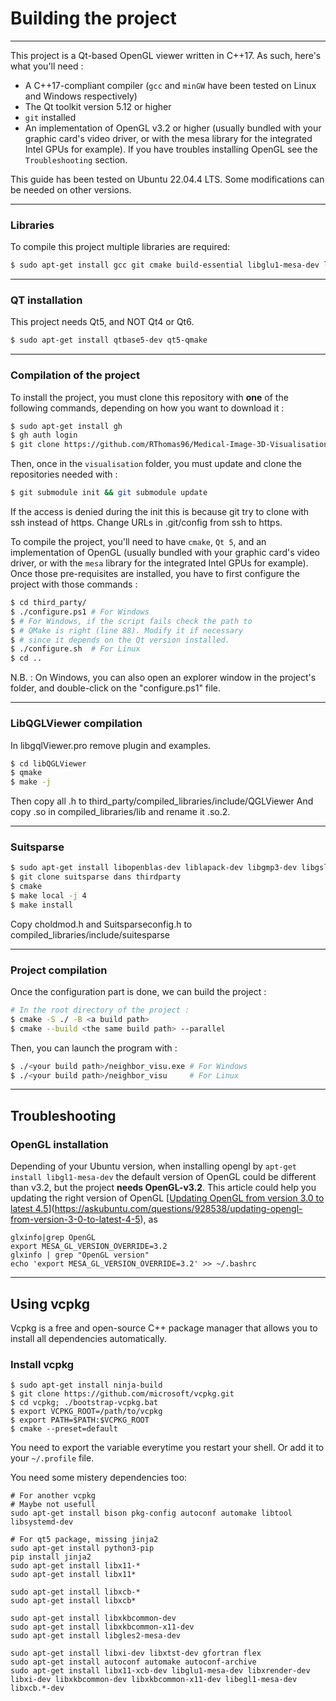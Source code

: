 # Building the project

----

This project is a Qt-based OpenGL viewer written in C++17. As such, here's what you'll need :

- A C++17-compliant compiler (`gcc` and `minGW` have been tested on Linux and Windows respectively)
- The Qt toolkit version 5.12 or higher
- `git` installed
- An implementation of OpenGL v3.2 or higher (usually bundled with your graphic card's video driver, or with the mesa library for the integrated Intel GPUs for example). If you have troubles installing OpenGL see the `Troubleshooting` section.

This guide has been tested on Ubuntu 22.04.4 LTS. Some modifications can be needed on other versions.

----

### Libraries

To compile this project multiple libraries are required:
```sh
$ sudo apt-get install gcc git cmake build-essential libglu1-mesa-dev libgl-dev
```

----

### QT installation

This project needs Qt5, and NOT Qt4 or Qt6.
```sh
$ sudo apt-get install qtbase5-dev qt5-qmake
```

----

### Compilation of the project

To install the project, you must clone this repository with __one__ of the following commands, depending on how you want to download it :

```sh
$ sudo apt-get install gh
$ gh auth login
$ git clone https://github.com/RThomas96/Medical-Image-3D-Visualisation-Software.git
```

Then, once in the `visualisation` folder, you must update and clone the repositories needed with :

```sh
$ git submodule init && git submodule update
```

If the access is denied during the init this is because git try to clone with ssh instead of https. Change URLs in .git/config from ssh to https.

To compile the project, you'll need to have `cmake`, `Qt 5`, and an implementation of OpenGL (usually bundled with your graphic card's video driver, or with the `mesa` library for the integrated Intel GPUs for example). Once those pre-requisites are installed, you have to first configure the project with those commands :

```sh
$ cd third_party/
$ ./configure.ps1 # For Windows
$ # For Windows, if the script fails check the path to
$ # QMake is right (line 88). Modify it if necessary
$ # since it depends on the Qt version installed.
$ ./configure.sh  # For Linux
$ cd ..
```

N.B. : On Windows, you can also open an explorer window in the project's folder, and double-click on the "configure.ps1" file.

---

### LibQGLViewer compilation

In libgqlViewer.pro remove plugin and examples.
```sh
$ cd libQGLViewer
$ qmake
$ make -j
```
Then copy all .h to third\_party/compiled\_libraries/include/QGLViewer
And copy .so in compiled\_libraries/lib and rename it .so.2.

---

### Suitsparse

```sh
$ sudo apt-get install libopenblas-dev liblapack-dev libgmp3-dev libgsl-dev libmpfr-dev pkg-config
$ git clone suitsparse dans thirdparty
$ cmake
$ make local -j 4
$ make install
```
Copy choldmod.h and Suitsparseconfig.h to compiled\_libraries/include/suitesparse

---

### Project compilation

Once the configuration part is done, we can build the project :

```sh
# In the root directory of the project :
$ cmake -S ./ -B <a build path>
$ cmake --build <the same build path> --parallel
```

Then, you can launch the program with :

```sh
$ ./<your build path>/neighbor_visu.exe # For Windows
$ ./<your build path>/neighbor_visu     # For Linux
```

---

## Troubleshooting

### OpenGL installation
Depending of your Ubuntu version, when installing opengl by `apt-get install libgl1-mesa-dev` the default version of OpenGL could be different than v3.2, but the project **needs OpenGL-v3.2**. 
This article could help you updating the right version of OpenGL [[Updating OpenGL from version 3.0 to latest 4.5](https://askubuntu.com/questions/928538/updating-opengl-from-version-3-0-to-latest-4-5)](https://askubuntu.com/questions/928538/updating-opengl-from-version-3-0-to-latest-4-5), as
```
glxinfo|grep OpenGL
export MESA_GL_VERSION_OVERRIDE=3.2
glxinfo | grep "OpenGL version"
echo 'export MESA_GL_VERSION_OVERRIDE=3.2' >> ~/.bashrc
```

---

## Using vcpkg

Vcpkg is a free and open-source C++ package manager that allows you to install all dependencies automatically.

### Install vcpkg

```
$ sudo apt-get install ninja-build
$ git clone https://github.com/microsoft/vcpkg.git
$ cd vcpkg; ./bootstrap-vcpkg.bat
$ export VCPKG_ROOT=/path/to/vcpkg
$ export PATH=$PATH:$VCPKG_ROOT
$ cmake --preset=default
```

You need to export the variable everytime you restart your shell.
Or add it to your `~/.profile` file.

You need some mistery dependencies too:

```
# For another vcpkg
# Maybe not usefull
sudo apt-get install bison pkg-config autoconf automake libtool libsystemd-dev

# For qt5 package, missing jinja2
sudo apt-get install python3-pip
pip install jinja2
sudo apt-get install libx11-*
sudo apt-get install libx11*

sudo apt-get install libxcb-*
sudo apt-get install libxcb*

sudo apt-get install libxkbcommon-dev
sudo apt-get install libxkbcommon-x11-dev
sudo apt-get install libgles2-mesa-dev

sudo apt-get install libxi-dev libxtst-dev gfortran flex
sudo apt-get install autoconf automake autoconf-archive
sudo apt-get install libx11-xcb-dev libglu1-mesa-dev libxrender-dev libxi-dev libxkbcommon-dev libxkbcommon-x11-dev libegl1-mesa-dev libxcb.*-dev
```
